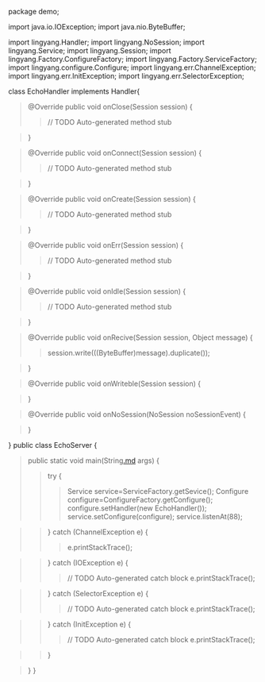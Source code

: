 package demo;

import java.io.IOException;
import java.nio.ByteBuffer;

import lingyang.Handler;
import lingyang.NoSession;
import lingyang.Service;
import lingyang.Session;
import lingyang.Factory.ConfigureFactory;
import lingyang.Factory.ServiceFactory;
import lingyang.configure.Configure;
import lingyang.err.ChannelException;
import lingyang.err.InitException;
import lingyang.err.SelectorException;

class EchoHandler implements Handler{

> @Override
> public void onClose(Session session) {
> > // TODO Auto-generated method stub


> }

> @Override
> public void onConnect(Session session) {
> > // TODO Auto-generated method stub


> }

> @Override
> public void onCreate(Session session) {
> > // TODO Auto-generated method stub


> }

> @Override
> public void onErr(Session session) {
> > // TODO Auto-generated method stub


> }

> @Override
> public void onIdle(Session session) {
> > // TODO Auto-generated method stub


> }

> @Override
> public void onRecive(Session session, Object message) {
> > session.write(((ByteBuffer)message).duplicate());

> }

> @Override
> public void onWriteble(Session session) {

> }

> @Override
> public void onNoSession(NoSession noSessionEvent) {

> }

}
public class EchoServer {
> public static void main(String[.md](.md) args) {
> > try {
> > > Service service=ServiceFactory.getSevice();
> > > Configure configure=ConfigureFactory.getConfigure();
> > > configure.setHandler(new EchoHandler());
> > > service.setConfigure(configure);
> > > service.listenAt(88);

> > } catch (ChannelException e) {
> > > e.printStackTrace();

> > } catch (IOException e) {
> > > // TODO Auto-generated catch block
> > > e.printStackTrace();

> > } catch (SelectorException e) {
> > > // TODO Auto-generated catch block
> > > e.printStackTrace();

> > } catch (InitException e) {
> > > // TODO Auto-generated catch block
> > > e.printStackTrace();

> > }

> }
}